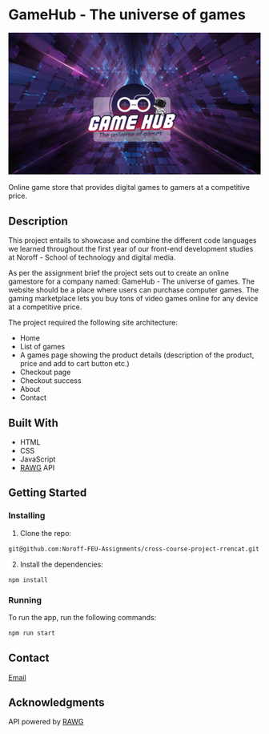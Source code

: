 # GameHub - The universe of games

![image](/images/background_img.jpg)

Online game store that provides digital games to gamers at a competitive price.

## Description

This project entails to showcase and combine the different code languages we learned throughout the first year of our front-end development studies at Noroff - School of technology and digital media.

As per the assignment brief the project sets out to create an online gamestore for a company named: GameHub - The universe of games. The website should be a place where users can purchase computer games. The gaming marketplace lets you buy tons of video games online for any device at a competitive price.

The project required the following site architecture:

- Home
- List of games
- A games page showing the product details (description of the product, price and add to cart button etc.)
- Checkout page
- Checkout success
- About
- Contact

## Built With

- HTML
- CSS
- JavaScript
- [RAWG](https://rawg.io/) API

## Getting Started

### Installing

1. Clone the repo:

```bash
git@github.com:Noroff-FEU-Assignments/cross-course-project-rrencat.git
```

2. Install the dependencies:

```
npm install
```

### Running

To run the app, run the following commands:

```bash
npm run start
```

## Contact

[Email](rasmussen.renate.rr@gmail.com)

## Acknowledgments

API powered by [RAWG](https://rawg.io/)
